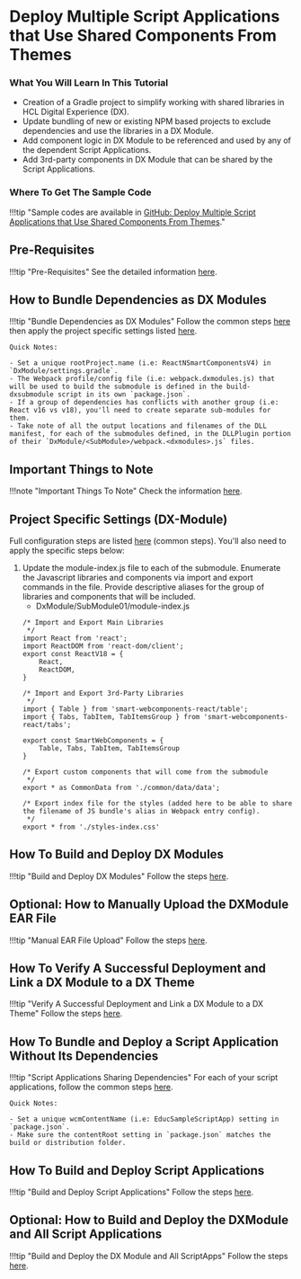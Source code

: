 # Deploy Multiple Script Applications that Use Shared Components From Themes

### What You Will Learn In This Tutorial
- Creation of a Gradle project to simplify working with shared libraries in HCL Digital Experience (DX).
- Update bundling of new or existing NPM based projects to exclude dependencies and use the libraries in a DX Module.
- Add component logic in DX Module to be referenced and used by any of the dependent Script Applications.
- Add 3rd-party components in DX Module that can be shared by the Script Applications.

### Where To Get The Sample Code
!!!tip "Sample codes are available in [GitHub: Deploy Multiple Script Applications that Use Shared Components From Themes](https://github.com/HCL-TECH-SOFTWARE/DX-Modules-and-ScriptApps/tree/main/06ThemeComponentInApp)."

## Pre-Requisites
!!!tip "Pre-Requisites"
    See the detailed information [here](../pre_requisites.md).

## How to Bundle Dependencies as DX Modules
!!!tip "Bundle Dependencies as DX Modules"
    Follow the common steps [here](../common-setup/optimized-scriptapps/dependencies_as_module.md) then apply the project specific settings listed [here](#project-specific-settings-dx-module).

    Quick Notes:

    - Set a unique rootProject.name (i.e: ReactNSmartComponentsV4) in `DxModule/settings.gradle`.
    - The Webpack profile/config file (i.e: webpack.dxmodules.js) that will be used to build the submodule is defined in the build-dxsubmodule script in its own `package.json`.
    - If a group of dependencies has conflicts with another group (i.e: React v16 vs v18), you'll need to create separate sub-modules for them.
    - Take note of all the output locations and filenames of the DLL manifest, for each of the submodules defined, in the DLLPlugin portion of their `DxModule/<SubModule>/webpack.<dxmodules>.js` files. 

## Important Things to Note
!!!note "Important Things To Note"
    Check the information [here](../common-setup/post-deployment/important_things_to_note.md).

## Project Specific Settings (DX-Module)
Full configuration steps are listed [here](../common-setup/optimized-scriptapps/dependencies_as_module.md) (common steps). You'll also need to apply the specific steps below:

1. Update the module-index.js file to each of the submodule. Enumerate the Javascript libraries and components via import and export commands in the file. Provide descriptive aliases for the group of libraries and components that will be included.
    - DxModule/SubModule01/module-index.js
    ```
    /* Import and Export Main Libraries
     */
    import React from 'react';
    import ReactDOM from 'react-dom/client';
    export const ReactV18 = {
        React,
        ReactDOM,
    }
    
    /* Import and Export 3rd-Party Libraries
     */
    import { Table } from 'smart-webcomponents-react/table';
    import { Tabs, TabItem, TabItemsGroup } from 'smart-webcomponents-react/tabs';
    
    export const SmartWebComponents = {
        Table, Tabs, TabItem, TabItemsGroup
    }
    
    /* Export custom components that will come from the submodule
     */
    export * as CommonData from './common/data/data';
    
    /* Export index file for the styles (added here to be able to share the filename of JS bundle's alias in Webpack entry config).
     */
    export * from './styles-index.css'    
    ```

## How To Build and Deploy DX Modules
!!!tip "Build and Deploy DX Modules"
    Follow the steps [here](../common-setup/build-and-deploy/build_and_deploy_dx_modules.md).

## Optional: How to Manually Upload the DXModule EAR File
!!!tip "Manual EAR File Upload"
    Follow the steps [here](../common-setup/build-and-deploy/manual_ear_upload.md).

## How To Verify A Successful Deployment and Link a DX Module to a DX Theme
!!!tip "Verify A Successful Deployment and Link a DX Module to a DX Theme"
    Follow the steps [here](../common-setup/post-deployment/verify_link_module_to_theme.md).

## How To Bundle and Deploy a Script Application Without Its Dependencies
!!!tip "Script Applications Sharing Dependencies"
    For each of your script applications, follow the common steps [here](../common-setup/optimized-scriptapps/sharing_dependencies.md).

    Quick Notes:

    - Set a unique wcmContentName (i.e: EducSampleScriptApp) setting in `package.json`.
    - Make sure the contentRoot setting in `package.json` matches the build or distribution folder.
    
## How To Build and Deploy Script Applications
!!!tip "Build and Deploy Script Applications"
    Follow the steps [here](../common-setup/build-and-deploy/build_and_deploy_scriptapps.md).

## Optional: How to Build and Deploy the DXModule and All Script Applications
!!!tip "Build and Deploy the DX Module and All ScriptApps"
    Follow the steps [here](../common-setup/build-and-deploy/build_and_deploy_all.md).
